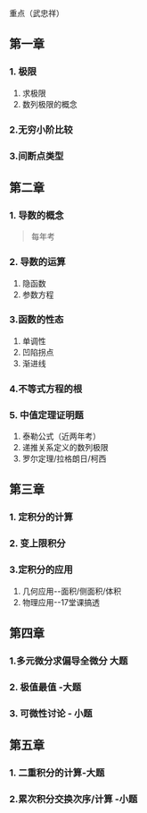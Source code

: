 重点（武忠祥）

## 第一章 

### 1. 极限

1. 求极限
2. 数列极限的概念

### 2.无穷小阶比较

### 3.间断点类型

## 第二章

### 1. 导数的概念

> 每年考



### 2. 导数的运算

1. 隐函数
2. 参数方程



### 3.函数的性态

1. 单调性
2. 凹陷拐点
3. 渐进线



### 4.不等式方程的根



### 5. 中值定理证明题

1. 泰勒公式（近两年考）
2. 递推关系定义的数列极限
3. 罗尔定理/拉格朗日/柯西



## 第三章

### 1. 定积分的计算

### 2. 变上限积分

### 3.定积分的应用

1. 几何应用--面积/侧面积/体积
2. 物理应用--17堂课搞透



## 第四章

### 1.多元微分求偏导全微分 大题

### 2. 极值最值 -大题

### 3. 可微性讨论 - 小题



## 第五章

### 1. 二重积分的计算-大题

### 2.累次积分交换次序/计算 -小题  











